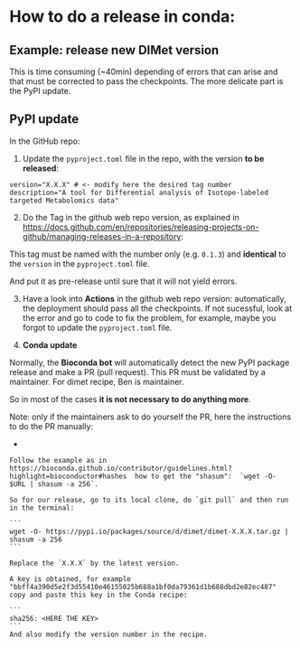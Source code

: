 # How to do a release in conda:

## Example: release new DIMet version


This is time consuming (~40min) depending of errors that can arise and that must be corrected to pass the checkpoints.
The more delicate part is the PyPI update.


## **PyPI update**

In the GitHub repo: 

1.  Update the `pyproject.toml` file in the repo, with the version **to be released**:

```
version="X.X.X" # <- modify here the desired tag number
description="A tool for Differential analysis of Isotope-labeled targeted Metabolomics data"
```

2.  Do the Tag in the github web repo version, as explained in https://docs.github.com/en/repositories/releasing-projects-on-github/managing-releases-in-a-repository:

This tag must be named with the number only (e.g. `0.1.3`) and **identical** to the `version` in the `pyproject.toml` file.

And put it as pre-release until sure that it will not yield errors.


3. Have a look into **Actions** in the github web repo version: automatically, the deployment should pass all the checkpoints.
If not sucessful, look at the error and go to code to fix the problem, for example, maybe you forgot to update the `pyproject.toml` file.


2. **Conda update**

Normally, the **Bioconda bot** will automatically detect the new PyPI package release and make a PR (pull request).
This PR must be validated by a maintainer. For dimet recipe, Ben is maintainer.


So in most of the cases **it is not necessary to do anything more**.

Note: only if the maintainers ask to do yourself the PR, here the instructions to do the PR manually:

- 

	Follow the example as in https://bioconda.github.io/contributor/guidelines.html?highlight=bioconductor#hashes  how to get the "shasum":  `wget -O- $URL | shasum -a 256`.

	So for our release, go to its local clone, do `git pull` and then run in the terminal: 

	```
	wget -O- https://pypi.io/packages/source/d/dimet/dimet-X.X.X.tar.gz | shasum -a 256
	```

	Replace the `X.X.X` by the latest version. 

	A key is obtained, for example "bbff4a390d5e2f3d55410e46155025b688a1bf0da79361d1b688dbd2e82ec487"
	copy and paste this key in the Conda recipe:

	```
	sha256: <HERE THE KEY>
	```
	And also modify the version number in the recipe.




